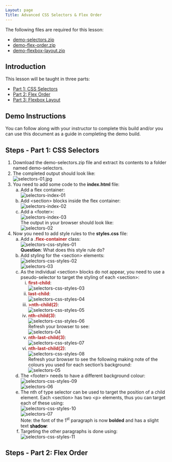 ```yaml
---
Layout: page
Title: Advanced CSS Selectors & Flex Order
---
```


<style>
    .shadow{
        text-shadow: 1px 1px;
    }
    .css-class{
        color: firebrick;
        font-weight: bold;
    }
</style>

The following files are required for this lesson:
* [demo-selectors.zip](files/demo-selectors.zip)
* [demo-flex-order.zip](files/demo-flex-order.zip)
* [demo-flexbox-layout.zip](files/demo-flexbox-layout.zip)

## Introduction
This lesson will be taught in three parts:
* [Part 1: CSS Selectors](#selectors)
* [Part 2: Flex Order](#order)
* [Part 3: Flexbox Layout](#layout)

## Demo Instructions
You can follow along with your instructor to complete this build and/or you can use this document as a guide in completing the demo build.

## Steps - <a ID="selectors">Part 1</a>: CSS Selectors
1.	Download the demo-selectors.zip file and extract its contents to a folder named demo-selectors.
2.	The completed output should look like:<br>
![selectors-01.jpg](files/selectors-01.jpg)
3.	You need to add some code to the **index.html** file:<br>
    <ol type="a">
        <li>Add a flex container:<br>
        <img src="files/selectors-index-01.jpg" alt="selectors-index-01">
        </li>
        <li>Add &lt;section&gt; blocks inside the flex container:<br>
        <img src="files/selectors-index-02.jpg" alt="selectors-index-02">
        </li>
        <li>Add a &lt;footer&gt;:<br>
        <img src="files/selectors-index-03.jpg" alt="selectors-index-03"><br>
        The output in your browser should look like:<br>
        <img src="files/selectors-02.jpg" alt="selectors-02">
        </li>
    </ol>
4.	Now you need to add style rules to the **styles.css** file:<br>
    <ol type="a">
        <li>Add a <span class="css-class">.flex-container</span> class:<br>
        <img src="files/selectors-css-styles-01.jpg" alt="selectors-css-styles-01"><br>
        <b>Question</b>: What does this style rule do?
        </li>
        <li>Add styling for the &lt;section&gt; elements:<br>
        <img src="files/selectors-css-styles-02.jpg" alt="selectors-css-styles-02"><br>
        <img src="files/selectors-03.jpg" alt="selectors-03">
        </li>
        <li>As the individual &lt;section&gt; blocks do not appear, you need to use a pseudo-selector to target the styling of each &lt;section&gt;:
            <ol type="i">
                <li><span class="css-class">first-child</span>:<br>
                <img src="files/selectors-css-styles-03.jpg" alt="selectors-css-styles-03">
                </li>
                <li><span class="css-class">last-child</span>:<br>
                <img src="files/selectors-css-styles-04.jpg" alt="selectors-css-styles-04">
                </li>
                <li><span class="css-class">>nth-child(2)</span>:<br>
                <img src="files/selectors-css-styles-05.jpg" alt="selectors-css-styles-05">
                </li>
                <li><span class="css-class">nth-child(3)</span>:<br>
                <img src="files/selectors-css-styles-06.jpg" alt="selectors-css-styles-06"><br>
                Refresh your browser to see:<br>
                <img src="files/selectors-04.jpg" alt="selectors-04">
                </li>
                <li><span class="css-class">nth-last-child(3)</span>:<br>
                <img src="files/selectors-css-styles-07.jpg" alt="selectors-css-styles-07">
                </li>
                <li><span class="css-class">nth-last-child(2)</span>:<br>
                <img src="files/selectors-css-styles-08.jpg" alt="selectors-css-styles-08"><br>
                Refresh your browser to see the following making note of the colours you used for each section’s background:<br>
                <img src="files/selectors-05.jpg" alt="selectors-05">
                </li>
            </ol>
        </li>
        <li>The &lt;footer&gt; needs to have a different background colour:<br>
        <img src="files/selectors-css-styles-09.jpg" alt="selectors-css-styles-09"><br>
        <img src="files/selectors-06.jpg" alt="selectors-06">
        </li>
        <li>The nth of type selector can be used to target the position of a child element. Each &lt;section&gt; has two &lt;p&gt; elements, thus you can target each of these using:<br>
        <img src="files/selectors-css-styles-10.jpg" alt="selectors-css-styles-10"><br>
        <img src="files/selectors-07.jpg" alt="selectors-07"><br>
        Note: the font of the 1<sup>st</sup> paragraph is now <b>bolded</b> and has a slight text <span class="shadow">shadow</span>:
        </li>
        <li>Targeting the other paragraphs is done using:<br>
        <img src="files/selectors-css-styles-11.jpg" alt="selectors-css-styles-11">
        </li>
    </ol>

## Steps - <a ID="order">Part 2</a>: Flex Order
